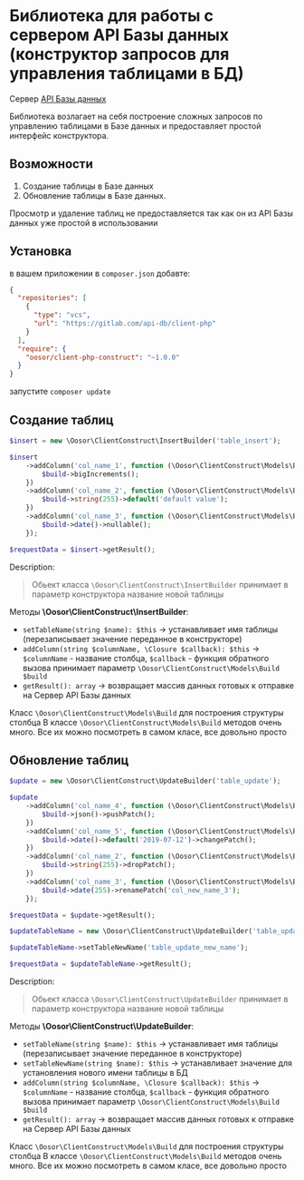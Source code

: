 # Библиотека для работы с сервером API Базы данных (конструктор запросов для управления таблицами в БД)

Сервер [API Базы данных](https://gitlab.com/api-db/server)

Библиотека возлагает на себя построение сложных запросов по управлению таблицами в Базе данных и предоставляет
простой интерфейс конструктора.

## Возможности

1. Создание таблицы в Базе данных
2. Обновление таблицы в Базе данных.

Просмотр и удаление таблиц не предоставляется так как он из API Базы данных уже простой в использовании

## Установка 

в вашем приложении в `composer.json` добавте:
```json
{
  "repositories": [
    {
      "type": "vcs",
      "url": "https://gitlab.com/api-db/client-php"
    }
  ],
  "require": {
    "oosor/client-php-construct": "~1.0.0"
  }
}
```

запустите `composer update`

## Создание таблиц

```php
$insert = new \Oosor\ClientConstruct\InsertBuilder('table_insert');

$insert
    ->addColumn('col_name_1', function (\Oosor\ClientConstruct\Models\Build $build) {
        $build->bigIncrements();
    })
    ->addColumn('col_name_2', function (\Oosor\ClientConstruct\Models\Build $build) {
        $build->string(255)->default('default value');
    })
    ->addColumn('col_name_3', function (\Oosor\ClientConstruct\Models\Build $build) {
        $build->date()->nullable();
    });

$requestData = $insert->getResult();
```

Description:
> Обьект класса `\Oosor\ClientConstruct\InsertBuilder` принимает в параметр конструктора название новой таблицы

Методы **\Oosor\ClientConstruct\InsertBuilder**:
- `setTableName(string $name): $this` -> устанавливает имя таблицы (перезаписывает значение переданное в конструкторе)
- `addColumn(string $columnName, \Closure $callback): $this` -> `$columnName` - название столбца, `$callback` - функция обратного вызова
принимает параметр `\Oosor\ClientConstruct\Models\Build $build`
- `getResult(): array` -> возвращает массив данных готовых к отправке на Сервер API Базы данных

Класс `\Oosor\ClientConstruct\Models\Build` для построения структуры столбца
В классе `\Oosor\ClientConstruct\Models\Build` методов очень много. Все их можно посмотреть в самом класе,
все довольно просто


## Обновление таблиц

```php
$update = new \Oosor\ClientConstruct\UpdateBuilder('table_update');

$update
    ->addColumn('col_name_4', function (\Oosor\ClientConstruct\Models\Build $build) {
        $build->json()->pushPatch();
    })
    ->addColumn('col_name_5', function (\Oosor\ClientConstruct\Models\Build $build) {
        $build->date()->default('2019-07-12')->changePatch();
    })
    ->addColumn('col_name_2', function (\Oosor\ClientConstruct\Models\Build $build) {
        $build->string(255)->dropPatch();
    })
    ->addColumn('col_name_3', function (\Oosor\ClientConstruct\Models\Build $build) {
        $build->date(255)->renamePatch('col_new_name_3');
    });

$requestData = $update->getResult();
```

```php
$updateTableName = new \Oosor\ClientConstruct\UpdateBuilder('table_update_name');

$updateTableName->setTableNewName('table_update_new_name');

$requestData = $updateTableName->getResult();
```

Description:
> Обьект класса `\Oosor\ClientConstruct\UpdateBuilder` принимает в параметр конструктора название новой таблицы

Методы **\Oosor\ClientConstruct\UpdateBuilder**:
- `setTableName(string $name): $this` -> устанавливает имя таблицы (перезаписывает значение переданное в конструкторе)
- `setTableNewName(string $name): $this` -> устанавливает значение для установления нового имени таблицы в БД 
- `addColumn(string $columnName, \Closure $callback): $this` -> `$columnName` - название столбца, `$callback` - функция обратного вызова
принимает параметр `\Oosor\ClientConstruct\Models\Build $build`
- `getResult(): array` -> возвращает массив данных готовых к отправке на Сервер API Базы данных

Класс `\Oosor\ClientConstruct\Models\Build` для построения структуры столбца
В классе `\Oosor\ClientConstruct\Models\Build` методов очень много. Все их можно посмотреть в самом класе,
все довольно просто